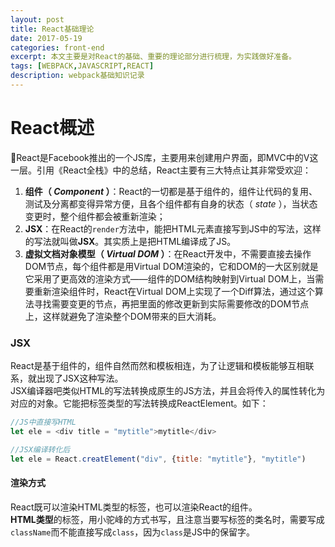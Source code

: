 ```yaml
---
layout: post
title: React基础理论
date: 2017-05-19
categories: front-end
excerpt: 本文主要是对React的基础、重要的理论部分进行梳理，为实践做好准备。
tags: [WEBPACK,JAVASCRIPT,REACT]
description: webpack基础知识记录
---
```

# React概述
React是Facebook推出的一个JS库，主要用来创建用户界面，即MVC中的V这一层。引用《React全栈》中的总结，React主要有三大特点让其非常受欢迎：
1. **组件（ *Component* ）**：React的一切都是基于组件的，组件让代码的复用、测试及分离都变得异常方便，且各个组件都有自身的状态（ *state* ），当状态变更时，整个组件都会被重新渲染；
2. **JSX**：在React的`render`方法中，能把HTML元素直接写到JS中的写法，这样的写法就叫做**JSX**。其实质上是把HTML编译成了JS。
3. **虚拟文档对象模型（ *Virtual DOM* ）**：在React开发中，不需要直接去操作DOM节点，每个组件都是用Virtual DOM渲染的，它和DOM的一大区别就是它采用了更高效的渲染方式——组件的DOM结构映射到Virtual DOM上，当需要重新渲染组件时，React在Virtual DOM上实现了一个Diff算法，通过这个算法寻找需要变更的节点，再把里面的修改更新到实际需要修改的DOM节点上，这样就避免了渲染整个DOM带来的巨大消耗。

### JSX
React是基于组件的，组件自然而然和模板相连，为了让逻辑和模板能够互相联系，就出现了JSX这种写法。
<br>
JSX编译器吧类似HTML的写法转换成原生的JS方法，并且会将传入的属性转化为对应的对象。它能把标签类型的写法转换成ReactElement。如下：
```javascript
//JS中直接写HTML
let ele = <div title = "mytitle">mytitle</div>  

//JSX编译转化后
let ele = React.creatElement("div", {title: "mytitle"}, "mytitle")  
```
#### 渲染方式
React既可以渲染HTML类型的标签，也可以渲染React的组件。
<br>
**HTML类型**的标签，用小驼峰的方式书写，且注意当要写标签的类名时，需要写成`className`而不能直接写成`class`，因为`class`是JS中的保留字。




